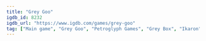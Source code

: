 ```yaml
---
title: "Grey Goo"
igdb_id: 8232
igdb_url: "https://www.igdb.com/games/grey-goo"
tag: ["Main game", "Grey Goo", "Petroglyph Games", "Grey Box", "Ikaron", "Real Time Strategy (RTS)", "Strategy", "Single player", "Multiplayer", "Co-operative", "Bird view / Isometric", "Science fiction", "Warfare"]
---
```


